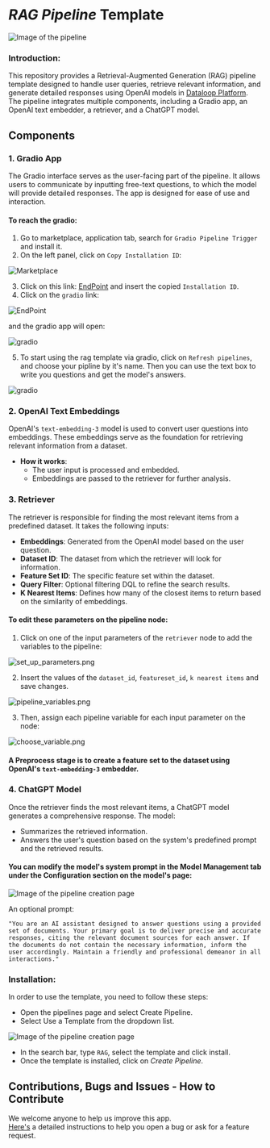 # *RAG Pipeline* Template

<img src="assets/rag_template.png" alt="Image of the pipeline">

### Introduction:

This repository provides a Retrieval-Augmented Generation (RAG) pipeline template designed to handle user queries,
retrieve relevant information, and generate detailed responses using OpenAI models
in [Dataloop Platform](https://dataloop.ai/).
The pipeline integrates multiple components, including a Gradio app, an OpenAI text embedder, a retriever, and a ChatGPT
model.

## Components

### 1. Gradio App

The Gradio interface serves as the user-facing part of the pipeline. It allows users to communicate by inputting
free-text questions, to which the model will provide detailed responses. The app is designed for ease of use and
interaction.

#### To reach the gradio:

1. Go to marketplace, application tab, search for `Gradio Pipeline Trigger` and install it.
2. On the left panel, click on `Copy Installation ID`:

<img src="assets/marketplace.png" alt="Marketplace">

3. Click on this link: [EndPoint](https://gate.dataloop.ai/api/v1/apps/) and insert the copied `Installation ID`.
4. Click on the `gradio` link:

<img src="assets/endpoint.png" alt="EndPoint">

and the gradio app will open:

<img src="assets/gradio.png" alt="gradio">

5. To start using the rag template via gradio, click on `Refresh pipelines`, and choose your pipline by it's name. Then you can use the text box to write you questions and get the model's answers.

<img src="assets/gradio_refresh.png" alt="gradio">

### 2. OpenAI Text Embeddings

OpenAI's `text-embedding-3` model is used to convert user questions into embeddings. These embeddings serve as the
foundation for retrieving relevant information from a dataset.

- **How it works**:
    - The user input is processed and embedded.
    - Embeddings are passed to the retriever for further analysis.

### 3. Retriever

The retriever is responsible for finding the most relevant items from a predefined dataset. It takes the following
inputs:

- **Embeddings**: Generated from the OpenAI model based on the user question.
- **Dataset ID**: The dataset from which the retriever will look for information.
- **Feature Set ID**: The specific feature set within the dataset.
- **Query Filter**: Optional filtering DQL to refine the search results.
- **K Nearest Items**: Defines how many of the closest items to return based on the similarity of embeddings.
#### To edit these parameters on the pipeline node:
1. Click on one of the input parameters of the `retriever` node to add the variables to the pipeline:

<img src="assets/set_up_parameters.png" alt="set_up_parameters.png">

2. Insert the values of the `dataset_id`, `featureset_id`, `k nearest items` and save changes.

<img src="assets/pipeline_variables.png" alt="pipeline_variables.png">

3. Then, assign each pipeline variable for each input parameter on the node:

<img src="assets/choose_variable.png" alt="choose_variable.png">

#### A Preprocess stage is to create a feature set to the dataset using OpenAI's `text-embedding-3` embedder.

### 4. ChatGPT Model

Once the retriever finds the most relevant items, a ChatGPT model generates a comprehensive response. The model:

- Summarizes the retrieved information.
- Answers the user's question based on the system's predefined prompt and the retrieved results.

#### You can modify the model's system prompt in the Model Management tab under the Configuration section on the model's page:

<img src="assets/edit_system_prompt.png" alt="Image of the pipeline creation page">

An optional prompt:
```plaintext
"You are an AI assistant designed to answer questions using a provided set of documents. Your primary goal is to deliver precise and accurate responses, citing the relevant document sources for each answer. If the documents do not contain the necessary information, inform the user accordingly. Maintain a friendly and professional demeanor in all interactions."
```

### Installation:

In order to use the template, you need to follow these steps:

* Open the pipelines page and select Create Pipeline.
* Select Use a Template from the dropdown list.

<img src="assets/pipeline_create.png" alt="Image of the pipeline creation page">

* In the search bar, type `RAG`, select the template and click install.
* Once the template is installed, click on *Create Pipeline*.


## Contributions, Bugs and Issues - How to Contribute

We welcome anyone to help us improve this app.  
[Here's](CONTRIBUTING.md) a detailed instructions to help you open a bug or ask for a feature request.